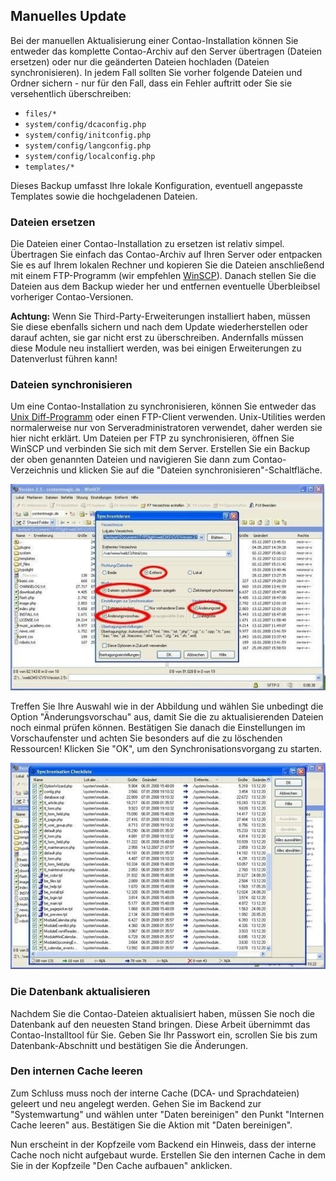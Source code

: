 ## Manuelles Update

Bei der manuellen Aktualisierung einer Contao-Installation können Sie entweder
das komplette Contao-Archiv auf den Server übertragen (Dateien ersetzen) oder
nur die geänderten Dateien hochladen (Dateien synchronisieren). In jedem Fall
sollten Sie vorher folgende Dateien und Ordner sichern - nur für den Fall, dass
ein Fehler auftritt oder Sie sie versehentlich überschreiben:

* `files/*`
* `system/config/dcaconfig.php`
* `system/config/initconfig.php`
* `system/config/langconfig.php`
* `system/config/localconfig.php`
* `templates/*`

Dieses Backup umfasst Ihre lokale Konfiguration, eventuell angepasste Templates
sowie die hochgeladenen Dateien.


### Dateien ersetzen

Die Dateien einer Contao-Installation zu ersetzen ist relativ simpel. Übertragen
Sie einfach das Contao-Archiv auf Ihren Server oder entpacken Sie es auf Ihrem
lokalen Rechner und kopieren Sie die Dateien anschließend mit einem FTP-Programm
(wir empfehlen [WinSCP][1]). Danach stellen Sie die Dateien aus dem Backup
wieder her und entfernen eventuelle Überbleibsel vorheriger Contao-Versionen.

**Achtung:** Wenn Sie Third-Party-Erweiterungen installiert haben, müssen Sie
diese ebenfalls sichern und nach dem Update wiederherstellen oder darauf achten,
sie gar nicht erst zu überschreiben. Andernfalls müssen diese Module neu
installiert werden, was bei einigen Erweiterungen zu Datenverlust führen kann!


### Dateien synchronisieren

Um eine Contao-Installation zu synchronisieren, können Sie entweder das [Unix
Diff-Programm][2] oder einen FTP-Client verwenden. Unix-Utilities werden
normalerweise nur von Serveradministratoren verwendet, daher werden sie hier
nicht erklärt. Um Dateien per FTP zu synchronisieren, öffnen Sie WinSCP und
verbinden Sie sich mit dem Server. Erstellen Sie ein Backup der oben genannten
Dateien und navigieren Sie dann zum Contao-Verzeichnis und klicken Sie auf die
"Dateien synchronisieren"-Schaltfläche.

![](images/synchronization-options.jpg?raw=true)

Treffen Sie Ihre Auswahl wie in der Abbildung und wählen Sie unbedingt die
Option "Änderungsvorschau" aus, damit Sie die zu aktualisierenden Dateien noch
einmal prüfen können. Bestätigen Sie danach die Einstellungen im Vorschaufenster
und achten Sie besonders auf die zu löschenden Ressourcen! Klicken Sie "OK", um
den Synchronisationsvorgang zu starten.

![](images/synchronization-confirmation.jpg?raw=true)


### Die Datenbank aktualisieren

Nachdem Sie die Contao-Dateien aktualisiert haben, müssen Sie noch die Datenbank
auf den neuesten Stand bringen. Diese Arbeit übernimmt das Contao-Installtool
für Sie. Geben Sie Ihr Passwort ein, scrollen Sie bis zum Datenbank-Abschnitt
und bestätigen Sie die Änderungen.


### Den internen Cache leeren

Zum Schluss muss noch der interne Cache (DCA- und Sprachdateien) geleert und neu
angelegt werden. Gehen Sie im Backend zur "Systemwartung" und wählen unter
"Daten bereinigen" den Punkt "Internen Cache leeren" aus. Bestätigen Sie die
Aktion mit "Daten bereinigen".

Nun erscheint in der Kopfzeile vom Backend ein Hinweis, dass der interne Cache
noch nicht aufgebaut wurde. Erstellen Sie den internen Cache in dem Sie in der
Kopfzeile "Den Cache aufbauen" anklicken.


[1]: http://www.winscp.net
[2]: http://de.wikipedia.org/wiki/Diff
